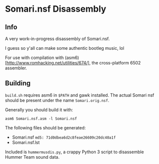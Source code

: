 # Somari.nsf Disassembly

## Info
A very work-in-progress disassembly of Somari.nsf.

I guess so y'all can make some authentic bootleg music, lol

For use with compilation with (asm6)[http://www.romhacking.net/utilities/674/], the cross-platform 6502 assembler.

## Building
`build.sh` requires asm6 in `$PATH` and gawk installed. The actual Somari nsf should be present under the name `Somari.orig.nsf`.

Generally you should build it with:
```
asm6 Somari.nsf.asm -l Somari.nsf
```

The following files should be generated:
 * Somari.nsf `md5: 71d0dbea6d2c8feae26609c20dc40a1f`
 * Somari.nsf.lst

Included is `hummermusdis.py`, a crappy Python 3 script to disassemble Hummer Team sound data.
